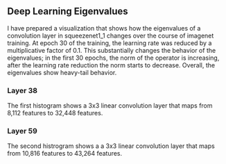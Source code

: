 <link href="https://fonts.googleapis.com/css?family=Roboto:300" rel="stylesheet">

## Deep Learning Eigenvalues

I have prepared a visualization that shows how the eigenvalues of a convolution layer in squeezenet1_1 changes over the course of imagenet training. At epoch 30 of the training, the learning rate was reduced by a multiplicative factor of 0.1. This substantially changes the behavior of the eigenvalues; in the first 30 epochs, the norm of the operator is increasing, after the learning rate reduction the norm starts to decrease. 
Overall, the eigenvalues show heavy-tail behavior.




<link rel="stylesheet" href="static/style.css">
<script src="https://d3js.org/d3.v3.min.js" ></script>

<script src="static/script.js"> </script>

### Layer 38

The first histogram shows a 3x3 linear convolution layer that maps from 8,112 features to 32,448 features.
<div id='d3div38'></div>
<script>d3.json("data38.json", function(x){initHistogram(x,"#d3div38");});</script>

### Layer 59

The second histrogram shows a a 3x3 linear convolution layer that maps from 10,816 features to 43,264 features.
<div id='d3div59'></div>
<script>d3.json("data59.json", function(x){initHistogram(x,"#d3div59");});</script>
